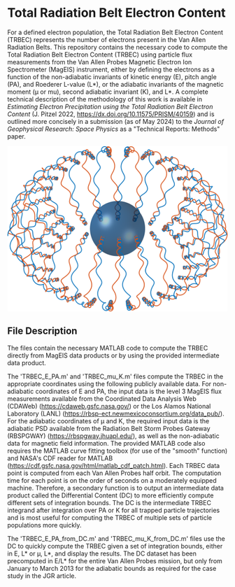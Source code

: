# Total Radiation Belt Electron Content

For a defined electron population, the Total Radiation Belt Electron Content (TRBEC) represents the number of electrons present in the Van Allen Radiation Belts. This repository contains the necessary code to compute the Total Radiation Belt Electron Content (TRBEC) using particle flux measurements from the Van Allen Probes Magnetic Electron Ion Spectrometer (MagEIS) instrument, either by defining the electrons as a function of the non-adiabatic invariants of kinetic energy (E), pitch angle (PA), and Roederer L-value (L*), or the adiabatic invariants of the magnetic moment (μ or mu), second adiabatic invariant (K), and L*. A complete technical description of the methodology of this work is available in _Estimating Electron Precipitation using the Total Radiation Belt Electron Content_ (J. Pitzel 2022, https://dx.doi.org/10.11575/PRISM/40159) and is outlined more concisely in a submission (as of May 2024) to the _Journal of Geophysical Research: Space Physics_ as a "Technical Reports: Methods" paper.

<p align="center">
  <img src="https://github.com/JPitzel/Total_Radiation_Belt_Electron_Content/blob/main/images/single_particle_motion_illustration.png" width="750">
</p>

## File Description

The files contain the necessary MATLAB code to compute the TRBEC directly from MagEIS data products or by using the provided intermediate data product.

The 'TRBEC_E_PA.m' and 'TRBEC_mu_K.m' files compute the TRBEC in the appropriate coordinates using the following publicly available data. For non-adiabatic coordinates of E and PA, the input data is the level 3 MagEIS flux measurements available from the Coordinated Data Analysis Web (CDAWeb) (https://cdaweb.gsfc.nasa.gov/) or the Los Alamos National Laboratory (LANL) (https://rbsp-ect.newmexicoconsortium.org/data_pub/). For the adiabatic coordinates of μ and K, the required input data is the adiabatic PSD available from the Radiation Belt Storm Probes Gateway (RBSPGWAY) (https://rbspgway.jhuapl.edu/), as well as the non-adiabatic data for magnetic field information. The provided MATLAB code also requires the MATLAB curve fitting toolbox (for use of the "smooth" function) and NASA's CDF reader for MATLAB (https://cdf.gsfc.nasa.gov/html/matlab_cdf_patch.html). Each TRBEC data point is computed from each Van Allen Probes half orbit. The computation time for each point is on the order of seconds on a moderately equipped machine. Therefore, a secondary function is to output an intermediate data product called the Differential Content (DC) to more efficiently compute different sets of integration bounds. The DC is the intermediate TRBEC integrand after integration over PA or K for all trapped particle trajectories and is most useful for computing the TRBEC of multiple sets of particle populations more quickly.

The 'TRBEC_E_PA_from_DC.m' and 'TRBEC_mu_K_from_DC.m' files use the DC to quickly compute the TRBEC given a set of integration bounds, either in E, L* or μ, L*, and display the results. The DC dataset has been precomputed in E/L* for the entire Van Allen Probes mission, but only from January to March 2013 for the adiabatic bounds as required for the case study in the JGR article.
